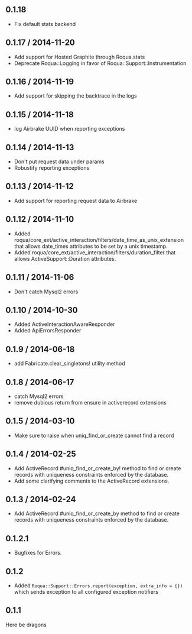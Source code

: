 ## 0.1.18

* Fix default stats backend

## 0.1.17 / 2014-11-20

* Add support for Hosted Graphite through Roqua.stats
* Deprecate Roqua::Logging in favor of Roqua::Support::Instrumentation

## 0.1.16 / 2014-11-19

* Add support for skipping the backtrace in the logs

## 0.1.15 / 2014-11-18

* log Airbrake UUID when reporting exceptions

## 0.1.14 / 2014-11-13

* Don't put request data under params
* Robustify reporting exceptions

## 0.1.13 / 2014-11-12

* Add support for reporting request data to Airbrake

## 0.1.12 / 2014-11-10

* Added roqua/core_ext/active_interaction/filters/date_time_as_unix_extension that allows date_times attributes to be set by a unix timestamp.
* Added roqua/core_ext/active_interaction/filters/duration_filter that allows ActiveSupport::Duration attributes.

## 0.1.11 / 2014-11-06

* Don't catch Mysql2 errors

## 0.1.10 / 2014-10-30

* Added ActiveInteractionAwareResponder
* Added ApiErrorsResponder

## 0.1.9 / 2014-06-18

* add Fabricate.clear_singletons! utility method

## 0.1.8 / 2014-06-17

* catch Mysql2 errors
* remove dubious return from ensure in activerecord extensions

## 0.1.5 / 2014-03-10

* Make sure to raise when uniq_find_or_create cannot find a record

## 0.1.4 / 2014-02-25

* Add ActiveRecord \#uniq\_find\_or\_create\_by! method to find or create records with uniqueness constraints enforced by the database.
* Add some clarifying comments to the ActiveRecord extensions.

## 0.1.3 / 2014-02-24

* Add ActiveRecord \#uniq\_find\_or\_create\_by method to find or create records with uniqueness constraints enforced by the database.

## 0.1.2.1

* Bugfixes for Errors.

## 0.1.2

* Added `Roqua::Support::Errors.report(exception, extra_info = {})` which sends exception to all configured exception notifiers

## 0.1.1

Here be dragons
